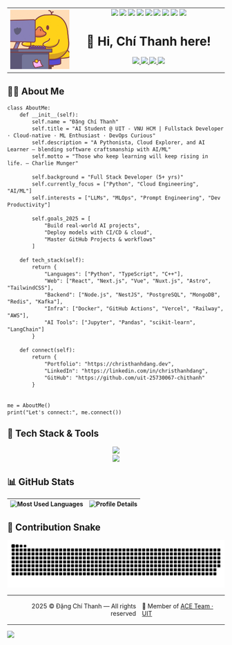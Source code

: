 <table width="100%">
  <tr>
    <td width="30%" align="center">
      <img src="./images/duck-coding-light.gif" width="220px" alt="Coding Duck" />
    </td>
    <td width="70%" align="center">
      <div>
        <img src="https://media.giphy.com/media/Kz64pntRSucW2RWwuW/giphy.gif" width="60px" />
        <img src="https://media.giphy.com/media/N21liQEw3Us88tpRr7/giphy.gif" width="60px" />
        <img src="https://media.giphy.com/media/osFXdAVRoXTQe9oMB3/giphy.gif" width="60px" />
        <img src="https://media.giphy.com/media/SjJuTq1vuNSzLzjHsq/giphy.gif" width="60px" />
        <img src="https://media.giphy.com/media/mcaH3uGYxz6PbU8cdw/giphy.gif" width="60px" />
        <img src="https://media.giphy.com/media/H3UaAR5GEDUIsJClVV/giphy.gif" width="60px" />
        <img src="https://media.giphy.com/media/IMDQ0mzEBERkcG7eeY/giphy.gif" width="60px" />
        <img src="https://media.giphy.com/media/CM72czeu7SmbiEY6Ms/giphy.gif" width="60px" />
        <img src="https://media.giphy.com/media/kuGJRirBYiswwEKWo4/giphy.gif" width="60px" />
      </div>
      <h1>👋 Hi, Chí Thanh here!</h1>
      <p width="100%" align="center">
        <a href="https://linkedin.com/in/christhanhdang">
          <img src="https://img.shields.io/badge/LinkedIn-christhanhdang-0A66C2?style=flat&logo=linkedin" />
        </a>
        <a href="https://leetcode.com/chithanhdang">
          <img src="https://img.shields.io/badge/LeetCode-chithanhdang-yellow?style=flat&logo=leetcode" />
        </a>
        <a href="https://www.hackerrank.com/chithanhdang">
          <img src="https://img.shields.io/badge/HackerRank-chithanhdang-2EC866?style=flat&logo=hackerrank" />
        </a>
        <a href="https://github.com/tcdtist">
          <img src="https://img.shields.io/badge/GitHub-tcdtist-black?style=flat&logo=github" />
        </a>
      </p>
    </td>
  </tr>
</table>

## 🧑‍💻 About Me
```python3
class AboutMe:
    def __init__(self):
        self.name = "Đặng Chí Thanh"
        self.title = "AI Student @ UIT - VNU HCM | Fullstack Developer · Cloud-native · ML Enthusiast · DevOps Curious"
        self.description = "A Pythonista, Cloud Explorer, and AI Learner — blending software craftsmanship with AI/ML"
        self.motto = "Those who keep learning will keep rising in life. — Charlie Munger"

        self.background = "Full Stack Developer (5+ yrs)"
        self.currently_focus = ["Python", "Cloud Engineering", "AI/ML"]
        self.interests = ["LLMs", "MLOps", "Prompt Engineering", "Dev Productivity"]

        self.goals_2025 = [
            "Build real-world AI projects",
            "Deploy models with CI/CD & cloud",
            "Master GitHub Projects & workflows"
        ]

    def tech_stack(self):
        return {
            "Languages": ["Python", "TypeScript", "C++"],
            "Web": ["React", "Next.js", "Vue", "Nuxt.js", "Astro", "TailwindCSS"],
            "Backend": ["Node.js", "NestJS", "PostgreSQL", "MongoDB", "Redis", "Kafka"],
            "Infra": ["Docker", "GitHub Actions", "Vercel", "Railway", "AWS"],
            "AI Tools": ["Jupyter", "Pandas", "scikit-learn", "LangChain"]
        }

    def connect(self):
        return {
            "Portfolio": "https://christhanhdang.dev",
            "LinkedIn": "https://linkedin.com/in/christhanhdang",
            "GitHub": "https://github.com/uit-25730067-chithanh"
        }


me = AboutMe()
print("Let's connect:", me.connect())
```

## 🧠 Tech Stack & Tools

<p align="center">
  <a href="https://skillicons.dev">
    <img src="https://skillicons.dev/icons?i=python,typescript,fastapi,git,github,docker,vercel,aws" /><br/>
    <img src="https://skillicons.dev/icons?i=react,nextjs,vue,nuxtjs,nodejs,nestjs,typescript,postgresql,mongodb,redis" />
  </a>
</p>

## 📊 GitHub Stats

| ![Most Used Languages](http://github-profile-summary-cards.vercel.app/api/cards/most-commit-language?username=uit-25730067-chithanh\&theme=solarized) | ![Profile Details](http://github-profile-summary-cards.vercel.app/api/cards/profile-details?username=uit-25730067-chithanh\&theme=solarized) |
| :---------------------------------------------------------------------------------------------------------------------------------------------------: | :------------------------------------------------------------------------------------------------------------------------------------------: |

## 🐍 Contribution Snake

<p align="center">
  <picture>
    <source media="(prefers-color-scheme: dark)" srcset="https://raw.githubusercontent.com/platane/platane/output/github-contribution-grid-snake-dark.svg">
    <source media="(prefers-color-scheme: light)" srcset="https://raw.githubusercontent.com/platane/platane/output/github-contribution-grid-snake.svg">
    <img alt="github contribution grid snake animation" src="https://raw.githubusercontent.com/platane/platane/output/github-contribution-grid-snake.svg">
  </picture>
</p>

<table align="center">
  <tr>
    <td align="right">
      <p>2025 © Đặng Chí Thanh — All rights reserved</p>
    </td>
    <td align="left">
      <p>🚀 Member of <a href="https://github.com/ace-team-uit">ACE Team · UIT</a></p>
    </td>
  </tr>
</table>

![](https://komarev.com/ghpvc/?username=uit-25730067-chithanh)
